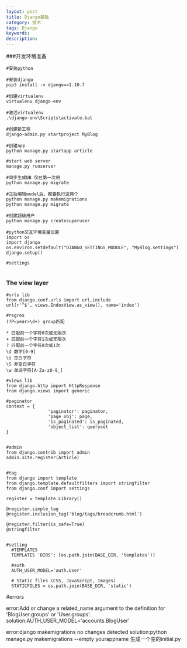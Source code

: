 ```yaml
---
layout: post
title: Django基础
category: 技术
tags: Django
keywords: 
description: 
---
```


###开发环境准备

```
#安装python

#安装django
pip3 install -v django==1.10.7

#创建virtualenv
virtualenv django-env

#激活virtualenv
.\django-env\Scripts\activate.bat

#创建新工程
django-admin.py startproject MyBlog

#创建app
python manage.py startapp article

#start web server
manage.py runserver

#同步生成DB 仅在第一次用
python manage.py migrate

#之后编辑model后，都要执行这两个
python manage.py makemigrations
python manage.py migrate

#创建超级用户
python manage.py createsuperuser

#python交互环境变量设置
import os
import django
os.environ.setdefault("DJANGO_SETTINGS_MODULE", "MyBlog.settings")
django.setup()

#settings


```





### The view layer

```
#urls lib
from django.conf.urls import url,include
url(r'^$', views.IndexView.as_view(), name='index')

#regrex
(?P<year>\d+) group匹配

* 匹配前一个字符0次或无限次
+ 匹配前一个字符1次或无限次
? 匹配前一个字符0次或1次
\d 数字[0-9]
\s 空白字符
\S 非空白字符
\w 单词字符[A-Za-z0-9_]

#views lib
from django.http import HttpResponse
from django.views import generic

#paginator
context = {
                'paginator': paginator,
                'page_obj': page,
                'is_paginated': is_paginated,
                'object_list': queryset
}


#admin
from django.contrib import admin
admin.site.register(Article)


#tag
from django import template
from django.template.defaultfilters import stringfilter
from django.conf import settings

register = template.Library()

@register.simple_tag
@register.inclusion_tag('blog/tags/breadcrumb.html')

@register.filter(is_safe=True)
@stringfilter


#setting
  #TEMPLATES
  TEMPLATES 'DIRS': [os.path.join(BASE_DIR, 'templates')]

  #auth
  AUTH_USER_MODEL='auth.User'

  # Static files (CSS, JavaScript, Images)
  STATICFILES = os.path.join(BASE_DIR, 'static')
```

#errors 

error:Add or change a related_name argument to the definition for 'BlogUser.groups' or 'User.groups'.
solution:AUTH_USER_MODEL='accounts.BlogUser'

error:django makemigrations no changes detected
solution:python manage.py makemigrations --empty yourappname 生成一个空的initial.py

